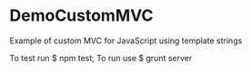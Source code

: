 # DemoCustomMVC
Example of custom MVC for JavaScript using template strings

To test run  $ npm test;
To run use  $ grunt server